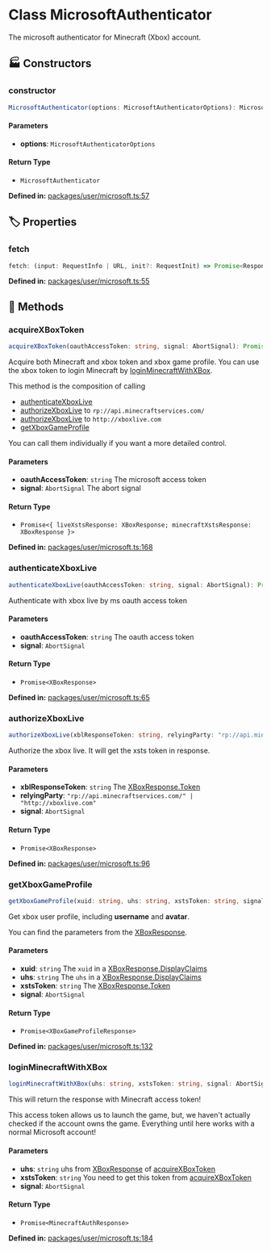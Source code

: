 # Class MicrosoftAuthenticator

The microsoft authenticator for Minecraft (Xbox) account.
## 🏭 Constructors

### constructor

```ts
MicrosoftAuthenticator(options: MicrosoftAuthenticatorOptions): MicrosoftAuthenticator
```
#### Parameters

- **options**: `MicrosoftAuthenticatorOptions`
#### Return Type

- `MicrosoftAuthenticator`

<p style="font-size: 14px; color: var(--vp-c-text-2)">
<strong>Defined in:</strong> <a href="https://github.com/voxelum/minecraft-launcher-core-node/blob/master/packages/user/microsoft.ts#L57" target="_blank" rel="noreferrer">packages/user/microsoft.ts:57</a>
</p>


## 🏷️ Properties

### fetch

```ts
fetch: (input: RequestInfo | URL, init?: RequestInit) => Promise<Response>
```
<p style="font-size: 14px; color: var(--vp-c-text-2)">
<strong>Defined in:</strong> <a href="https://github.com/voxelum/minecraft-launcher-core-node/blob/master/packages/user/microsoft.ts#L55" target="_blank" rel="noreferrer">packages/user/microsoft.ts:55</a>
</p>


## 🔧 Methods

### acquireXBoxToken

```ts
acquireXBoxToken(oauthAccessToken: string, signal: AbortSignal): Promise<{ liveXstsResponse: XBoxResponse; minecraftXstsResponse: XBoxResponse }>
```
Acquire both Minecraft and xbox token and xbox game profile.
You can use the xbox token to login Minecraft by [loginMinecraftWithXBox](#MicrosoftAuthenticator.loginMinecraftWithXBox).

This method is the composition of calling
- [authenticateXboxLive](#MicrosoftAuthenticator.authenticateXboxLive)
- [authorizeXboxLive](#MicrosoftAuthenticator.authorizeXboxLive) to ``rp://api.minecraftservices.com/``
- [authorizeXboxLive](#MicrosoftAuthenticator.authorizeXboxLive) to ``http://xboxlive.com``
- [getXboxGameProfile](#MicrosoftAuthenticator.getXboxGameProfile)

You can call them individually if you want a more detailed control.
#### Parameters

- **oauthAccessToken**: `string`
The microsoft access token
- **signal**: `AbortSignal`
The abort signal
#### Return Type

- `Promise<{ liveXstsResponse: XBoxResponse; minecraftXstsResponse: XBoxResponse }>`

<p style="font-size: 14px; color: var(--vp-c-text-2)">
<strong>Defined in:</strong> <a href="https://github.com/voxelum/minecraft-launcher-core-node/blob/master/packages/user/microsoft.ts#L168" target="_blank" rel="noreferrer">packages/user/microsoft.ts:168</a>
</p>


### authenticateXboxLive

```ts
authenticateXboxLive(oauthAccessToken: string, signal: AbortSignal): Promise<XBoxResponse>
```
Authenticate with xbox live by ms oauth access token
#### Parameters

- **oauthAccessToken**: `string`
The oauth access token
- **signal**: `AbortSignal`
#### Return Type

- `Promise<XBoxResponse>`

<p style="font-size: 14px; color: var(--vp-c-text-2)">
<strong>Defined in:</strong> <a href="https://github.com/voxelum/minecraft-launcher-core-node/blob/master/packages/user/microsoft.ts#L65" target="_blank" rel="noreferrer">packages/user/microsoft.ts:65</a>
</p>


### authorizeXboxLive

```ts
authorizeXboxLive(xblResponseToken: string, relyingParty: "rp://api.minecraftservices.com/" | "http://xboxlive.com"= 'rp://api.minecraftservices.com/', signal: AbortSignal): Promise<XBoxResponse>
```
Authorize the xbox live. It will get the xsts token in response.
#### Parameters

- **xblResponseToken**: `string`
The [XBoxResponse.Token](#XBoxResponse.Token)
- **relyingParty**: `"rp://api.minecraftservices.com/" | "http://xboxlive.com"`
- **signal**: `AbortSignal`
#### Return Type

- `Promise<XBoxResponse>`

<p style="font-size: 14px; color: var(--vp-c-text-2)">
<strong>Defined in:</strong> <a href="https://github.com/voxelum/minecraft-launcher-core-node/blob/master/packages/user/microsoft.ts#L96" target="_blank" rel="noreferrer">packages/user/microsoft.ts:96</a>
</p>


### getXboxGameProfile

```ts
getXboxGameProfile(xuid: string, uhs: string, xstsToken: string, signal: AbortSignal): Promise<XBoxGameProfileResponse>
```
Get xbox user profile, including **username** and **avatar**.

You can find the parameters from the [XBoxResponse](XBoxResponse).
#### Parameters

- **xuid**: `string`
The ``xuid`` in a [XBoxResponse.DisplayClaims](#XBoxResponse.DisplayClaims)
- **uhs**: `string`
The ``uhs`` in a [XBoxResponse.DisplayClaims](#XBoxResponse.DisplayClaims)
- **xstsToken**: `string`
The [XBoxResponse.Token](#XBoxResponse.Token)
- **signal**: `AbortSignal`
#### Return Type

- `Promise<XBoxGameProfileResponse>`

<p style="font-size: 14px; color: var(--vp-c-text-2)">
<strong>Defined in:</strong> <a href="https://github.com/voxelum/minecraft-launcher-core-node/blob/master/packages/user/microsoft.ts#L132" target="_blank" rel="noreferrer">packages/user/microsoft.ts:132</a>
</p>


### loginMinecraftWithXBox

```ts
loginMinecraftWithXBox(uhs: string, xstsToken: string, signal: AbortSignal): Promise<MinecraftAuthResponse>
```
This will return the response with Minecraft access token!

This access token allows us to launch the game, but, we haven't actually checked if the account owns the game. Everything until here works with a normal Microsoft account!
#### Parameters

- **uhs**: `string`
uhs from [XBoxResponse](XBoxResponse) of [acquireXBoxToken](#MicrosoftAuthenticator.acquireXBoxToken)
- **xstsToken**: `string`
You need to get this token from [acquireXBoxToken](#MicrosoftAuthenticator.acquireXBoxToken)
- **signal**: `AbortSignal`
#### Return Type

- `Promise<MinecraftAuthResponse>`

<p style="font-size: 14px; color: var(--vp-c-text-2)">
<strong>Defined in:</strong> <a href="https://github.com/voxelum/minecraft-launcher-core-node/blob/master/packages/user/microsoft.ts#L184" target="_blank" rel="noreferrer">packages/user/microsoft.ts:184</a>
</p>



